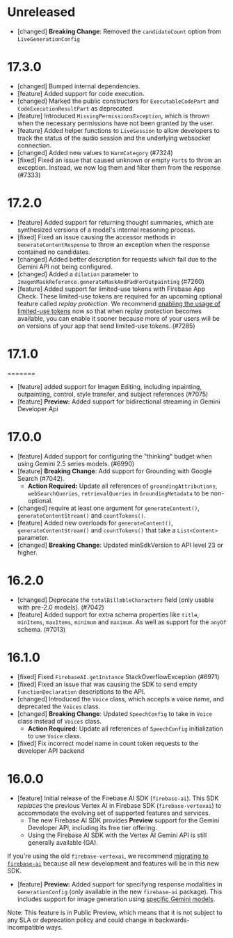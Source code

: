# Unreleased

- [changed] **Breaking Change**: Removed the `candidateCount` option from `LiveGenerationConfig`

# 17.3.0

- [changed] Bumped internal dependencies.
- [feature] Added support for code execution.
- [changed] Marked the public constructors for `ExecutableCodePart` and `CodeExecutionResultPart` as
  deprecated.
- [feature] Introduced `MissingPermissionsException`, which is thrown when the necessary permissions
  have not been granted by the user.
- [feature] Added helper functions to `LiveSession` to allow developers to track the status of the
  audio session and the underlying websocket connection.
- [changed] Added new values to `HarmCategory` (#7324)
- [fixed] Fixed an issue that caused unknown or empty `Part`s to throw an exception. Instead, we now
  log them and filter them from the response (#7333)

# 17.2.0

- [feature] Added support for returning thought summaries, which are synthesized versions of a
  model's internal reasoning process.
- [fixed] Fixed an issue causing the accessor methods in `GenerateContentResponse` to throw an
  exception when the response contained no candidates.
- [changed] Added better description for requests which fail due to the Gemini API not being
  configured.
- [changed] Added a `dilation` parameter to `ImagenMaskReference.generateMaskAndPadForOutpainting`
  (#7260)
- [feature] Added support for limited-use tokens with Firebase App Check. These limited-use tokens
  are required for an upcoming optional feature called _replay protection_. We recommend
  [enabling the usage of limited-use tokens](https://firebase.google.com/docs/ai-logic/app-check)
  now so that when replay protection becomes available, you can enable it sooner because more of
  your users will be on versions of your app that send limited-use tokens. (#7285)

# 17.1.0

=======

- [feature] added support for Imagen Editing, including inpainting, outpainting, control, style
  transfer, and subject references (#7075)
- [feature] **Preview:** Added support for bidirectional streaming in Gemini Developer Api

# 17.0.0

- [feature] Added support for configuring the "thinking" budget when using Gemini 2.5 series models.
  (#6990)
- [feature] **Breaking Change**: Add support for Grounding with Google Search (#7042).
  - **Action Required:** Update all references of `groundingAttributions`, `webSearchQueries`,
    `retrievalQueries` in `GroundingMetadata` to be non-optional.
- [changed] require at least one argument for `generateContent()`, `generateContentStream()` and
  `countTokens()`.
- [feature] Added new overloads for `generateContent()`, `generateContentStream()` and
  `countTokens()` that take a `List<Content>` parameter.
- [changed] **Breaking Change**: Updated minSdkVersion to API level 23 or higher.

# 16.2.0

- [changed] Deprecate the `totalBillableCharacters` field (only usable with pre-2.0 models). (#7042)
- [feature] Added support for extra schema properties like `title`, `minItems`, `maxItems`,
  `minimum` and `maximum`. As well as support for the `anyOf` schema. (#7013)

# 16.1.0

- [fixed] Fixed `FirebaseAI.getInstance` StackOverflowException (#6971)
- [fixed] Fixed an issue that was causing the SDK to send empty `FunctionDeclaration` descriptions
  to the API.
- [changed] Introduced the `Voice` class, which accepts a voice name, and deprecated the `Voices`
  class.
- [changed] **Breaking Change**: Updated `SpeechConfig` to take in `Voice` class instead of `Voices`
  class.
  - **Action Required:** Update all references of `SpeechConfig` initialization to use `Voice`
    class.
- [fixed] Fix incorrect model name in count token requests to the developer API backend

# 16.0.0

- [feature] Initial release of the Firebase AI SDK (`firebase-ai`). This SDK _replaces_ the previous
  Vertex AI in Firebase SDK (`firebase-vertexai`) to accommodate the evolving set of supported
  features and services.
  - The new Firebase AI SDK provides **Preview** support for the Gemini Developer API, including its
    free tier offering.
  - Using the Firebase AI SDK with the Vertex AI Gemini API is still generally available (GA).

If you're using the old `firebase-vertexai`, we recommend
[migrating to `firebase-ai`](/docs/ai-logic/migrate-to-latest-sdk) because all new development and
features will be in this new SDK.

- [feature] **Preview:** Added support for specifying response modalities in `GenerationConfig`
  (only available in the new `firebase-ai` package). This includes support for image generation
  using [specific Gemini models](/docs/vertex-ai/models).

Note: This feature is in Public Preview, which means that it is not subject to any SLA or
deprecation policy and could change in backwards-incompatible ways.
